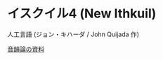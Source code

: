 # イスクイル4 (New Ithkuil)
人工言語 (ジョン・キハーダ / John Quijada 作)

[音韻論の資料](https://ithkuil.net/newithkuil_01_phonology.htm)

